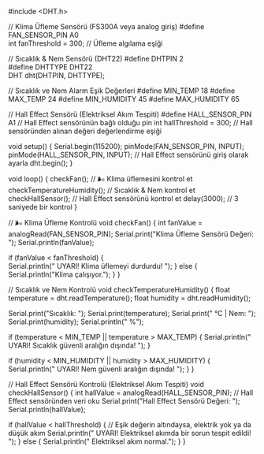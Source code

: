 #include <DHT.h>

//  Klima Üfleme Sensörü (FS300A veya analog giriş)
#define FAN_SENSOR_PIN A0  
int fanThreshold = 300;  // Üfleme algılama eşiği

//  Sıcaklık & Nem Sensörü (DHT22)
#define DHTPIN 2       
#define DHTTYPE DHT22  
DHT dht(DHTPIN, DHTTYPE);

//  Sıcaklık ve Nem Alarm Eşik Değerleri
#define MIN_TEMP 18
#define MAX_TEMP 24
#define MIN_HUMIDITY 45
#define MAX_HUMIDITY 65

//  Hall Effect Sensörü (Elektriksel Akım Tespiti)
#define HALL_SENSOR_PIN A1   // Hall Effect sensörünün bağlı olduğu pin
int hallThreshold = 300;  // Hall sensöründen alınan değeri değerlendirme eşiği

void setup() {
  Serial.begin(115200);
  pinMode(FAN_SENSOR_PIN, INPUT);
  pinMode(HALL_SENSOR_PIN, INPUT);  // Hall Effect sensörünü giriş olarak ayarla
  dht.begin();
}

void loop() {
  checkFan();  // 🌬 Klima üflemesini kontrol et
  checkTemperatureHumidity();  //  Sıcaklık & Nem kontrol et
  checkHallSensor();  //  Hall Effect sensörünü kontrol et
  delay(3000);  // 3 saniyede bir kontrol
}

// 🌬 Klima Üfleme Kontrolü
void checkFan() {
  int fanValue = analogRead(FAN_SENSOR_PIN);
  Serial.print("Klima Üfleme Sensörü Değeri: ");
  Serial.println(fanValue);

  if (fanValue < fanThreshold) {  
    Serial.println(" UYARI! Klima üflemeyi durdurdu! ");
  } else {
    Serial.println("Klima çalışıyor.");
  }
}

//  Sıcaklık ve Nem Kontrolü
void checkTemperatureHumidity() {
  float temperature = dht.readTemperature();
  float humidity = dht.readHumidity();

  Serial.print("Sıcaklık: "); 
  Serial.print(temperature);
  Serial.print(" °C  |  Nem: "); 
  Serial.print(humidity);
  Serial.println(" %");

  if (temperature < MIN_TEMP || temperature > MAX_TEMP) {
    Serial.println(" UYARI! Sıcaklık güvenli aralığın dışında! ");
  }

  if (humidity < MIN_HUMIDITY || humidity > MAX_HUMIDITY) {
    Serial.println(" UYARI! Nem güvenli aralığın dışında! ");
  }
}

//  Hall Effect Sensörü Kontrolü (Elektriksel Akım Tespiti)
void checkHallSensor() {
  int hallValue = analogRead(HALL_SENSOR_PIN);  // Hall Effect sensöründen veri oku
  Serial.print("Hall Effect Sensörü Değeri: ");
  Serial.println(hallValue);

  if (hallValue < hallThreshold) {  // Eşik değerin altındaysa, elektrik yok ya da düşük akım
    Serial.println(" UYARI! Elektriksel akımda bir sorun tespit edildi! ");
  } else {
    Serial.println(" Elektriksel akım normal.");
  }
}
